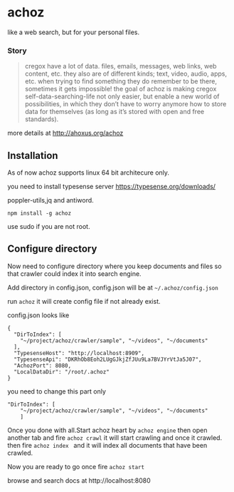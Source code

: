 # achoz

like a web search, but for your personal files. 
### Story 
> cregox have a lot of data. files, emails, messages, web links, web content, etc. they also are of different kinds; text, video, audio, apps, etc.
when trying to find something they do remember to be there, sometimes it gets impossible!
the goal of achoz is making cregox self-data-searching-life not only easier, but enable a new world of possibilities, in which they don’t have to worry anymore how to store data for themselves (as long as it’s stored with open and free standards).

more details at http://ahoxus.org/achoz

## Installation 

As of now achoz supports linux 64 bit architecure only.

you need to install typesense server https://typesense.org/downloads/

poppler-utils,jq and antiword.

```
npm install -g achoz
```
use sudo if you are not root.
## Configure directory

Now need to configure directory where you keep documents and files so that crawler could index it into search engine.

Add directory in config.json, config.json will be at `~/.achoz/config.json` 

run  `achoz` it will create config file if not already exist.


config.json looks like 
```
{
  "DirToIndex": [
    "~/project/achoz/crawler/sample", "~/videos", "~/documents"
  ],
  "TypesenseHost": "http://localhost:8909",
  "TypesenseApi": "DKRhOb8Eoh2LUgGJkjZfJUu9La7BVJYrVtJa5J07",
  "AchozPort": 8080,
  "LocalDataDir": "/root/.achoz"
}
```

you need to change this part only
```
"DirToIndex": [
    "~/project/achoz/crawler/sample", "~/videos", "~/documents"
    ]
 ```

Once you done with all.Start achoz heart by `achoz engine` then open another tab and fire `achoz crawl` it will start crawling and once it crawled.
then fire `achoz index ` and it will  index all documents that have been crawled. 

Now you are ready to go once fire `achoz start` 

browse and search docs at http://localhost:8080 

